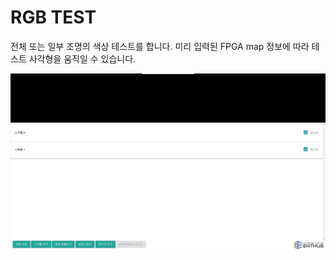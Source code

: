 # RGB TEST
전체 또는 일부 조명의 색상 테스트를 합니다. 미리 입력된 FPGA map 정보에 따라 테스트 사각형을 움직일 수 있습니다.

![](img/rgb_test.gif)